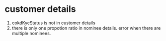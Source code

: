 # customer details

1. cokdKycStatus is not in customer details
2. there is only one propotion ratio in nominee details. error when there are multiple nominees.
